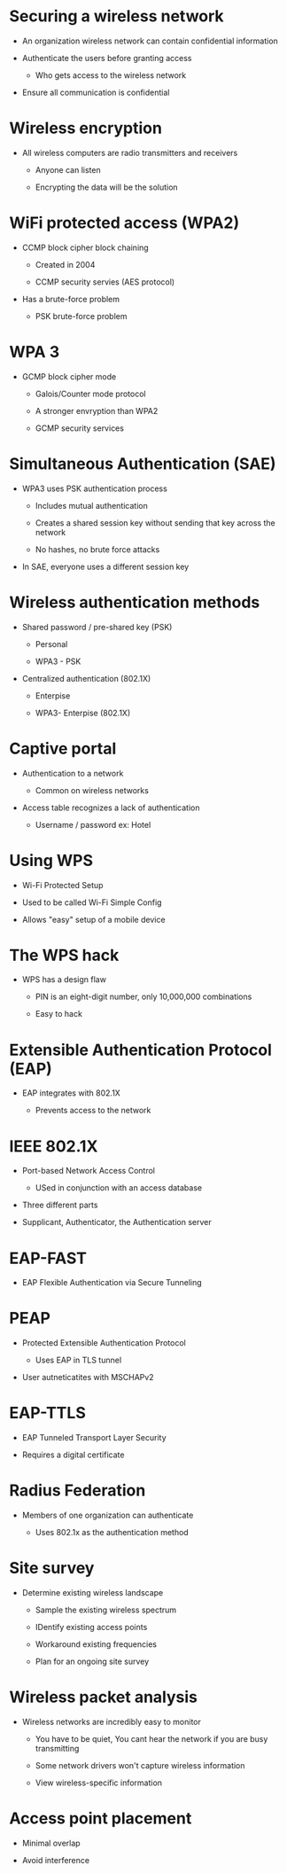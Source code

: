 # Securing a wireless network

- An organization wireless network can contain confidential information



- Authenticate the users before granting access

  - Who gets access to the wireless network



- Ensure all communication is confidential



# Wireless encryption

- All wireless computers are radio transmitters and receivers 

  - Anyone can listen

  - Encrypting the data will be the solution



# WiFi protected access (WPA2)

- CCMP block cipher block chaining 

  - Created in 2004

  - CCMP security servies (AES protocol)



- Has a brute-force problem

  - PSK brute-force problem

 

# WPA 3

- GCMP block cipher mode

  - Galois/Counter mode protocol

  - A stronger envryption than WPA2

  - GCMP security services



# Simultaneous Authentication (SAE)

- WPA3 uses PSK authentication process

  - Includes mutual authentication

  - Creates a shared session key without sending that key across the network

  - No hashes, no brute force attacks



- In SAE, everyone uses a different session key



# Wireless authentication methods

- Shared password / pre-shared key (PSK)

  - Personal 

  - WPA3 - PSK

- Centralized authentication (802.1X)

  - Enterpise 

  - WPA3- Enterpise (802.1X)



# Captive portal

- Authentication to a network

  - Common on wireless networks



- Access table recognizes a lack of authentication

  - Username / password ex: Hotel 



# Using WPS

- Wi-Fi Protected Setup

- Used to be called Wi-Fi Simple Config



- Allows "easy" setup of a mobile device



# The WPS hack

- WPS has a design flaw

  - PIN is an eight-digit number, only 10,000,000 combinations

  - Easy to hack 



# Extensible Authentication Protocol (EAP)

- EAP integrates with 802.1X

  - Prevents access to the network



# IEEE 802.1X

- Port-based Network Access Control

  - USed in conjunction with an access database



- Three different parts

- Supplicant, Authenticator, the Authentication server



# EAP-FAST

- EAP Flexible Authentication via Secure Tunneling

 

# PEAP

- Protected Extensible Authentication Protocol

  - Uses EAP in TLS tunnel



- User autneticatites with MSCHAPv2



# EAP-TTLS

- EAP Tunneled Transport Layer Security

- Requires a digital certificate



# Radius Federation

- Members of one organization can authenticate

  - Uses 802.1x as the authentication method



# Site survey

- Determine existing wireless landscape

  - Sample the existing wireless spectrum

  - IDentify existing access points 

  - Workaround existing frequencies

  - Plan for an ongoing site survey



# Wireless packet analysis

- Wireless networks are incredibly easy to monitor

  - You have to be quiet, You cant hear the network if you are busy transmitting

  - Some network drivers won't capture wireless information

  - View wireless-specific information



# Access point placement

- Minimal overlap

- Avoid interference



















































